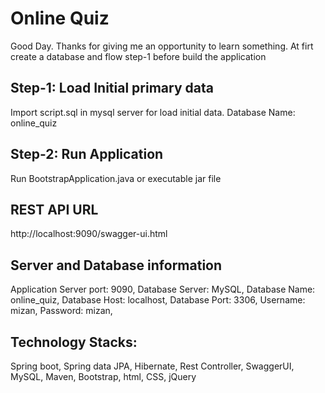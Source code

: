 # Online Quiz
Good Day. Thanks for giving me an opportunity to learn something.
At firt create a database and flow step-1 before build the application

## Step-1: Load Initial primary data
Import script.sql in mysql server for load initial data. Database Name: online_quiz

## Step-2: Run Application
Run BootstrapApplication.java or executable jar file

## REST API URL
http://localhost:9090/swagger-ui.html


## Server and Database information
Application Server port: 9090, 
Database Server: MySQL, 
Database Name: online_quiz, 
Database Host: localhost, 
Database Port: 3306, 
Username: mizan, 
Password: mizan, 


## Technology Stacks:
Spring boot, 
Spring data JPA, 
Hibernate, 
Rest Controller, 
SwaggerUI, 
MySQL, 
Maven, 
Bootstrap, 
html, 
CSS, 
jQuery

